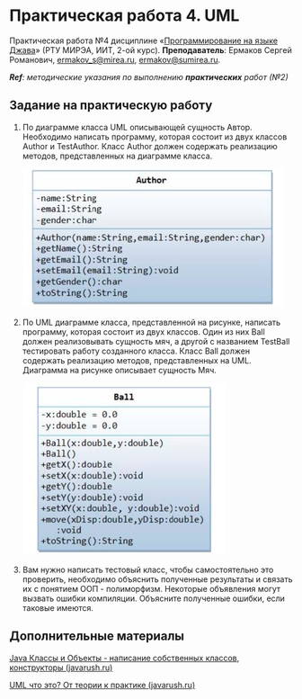# Практическая работа 4. UML
Практическая работа №4 дисциплине «[Программирование на языке Джава](https://online-edu.mirea.ru/course/view.php?id=4053)» (РТУ МИРЭА, ИИТ, 2-ой курс).
**Преподаватель**: Ермаков Сергей Романович, ermakov_s@mirea.ru, ermakov@sumirea.ru.

***Ref**: методические указания по выполнению **практических** работ (№2)*

## Задание на практическую работу

1. По диаграмме класса UML описывающей сущность Автор. Необходимо
   написать программу, которая состоит из двух классов Author и TestAuthor. Класс
   Author должен содержать реализацию методов, представленных на диаграмме
   класса.
   
   ![](Author.jpg)
   
2. По UML диаграмме класса, представленной на рисунке, написать
   программу, которая состоит из двух классов. Один из них Ball должен
   реализовывать сущность мяч, а другой с названием TestBall тестировать работу
   созданного класса. Класс Ball должен содержать реализацию методов,
   представленных на UML. Диаграмма на рисунке описывает сущность Мяч.

   ![](Ball.jpg)

3. Вам нужно написать тестовый класс, чтобы самостоятельно это проверить,
   необходимо объяснить полученные результаты и связать их с понятием ООП -
   полиморфизм. Некоторые объявления могут вызвать ошибки компиляции.
   Объясните полученные ошибки, если таковые имеются.

## Дополнительные материалы

[Java Классы и Объекты - написание собственных классов, конструкторы (javarush.ru)](https://javarush.ru/groups/posts/1949-znakomstvo-s-klassami-napisanie-sobstvennihkh-klassov-konstruktorih)

[UML что это? От теории к практике (javarush.ru)](https://javarush.ru/groups/posts/uml-v-java)
